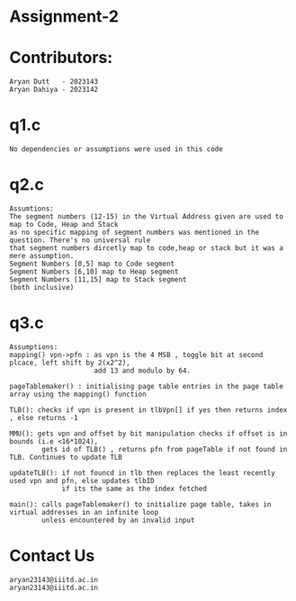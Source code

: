 # Assignment-2

# Contributors:
    Aryan Dutt   - 2023143
    Aryan Dahiya - 2023142

# q1.c
    No dependencies or assumptions were used in this code

# q2.c
    Assumtions:
    The segment numbers (12-15) in the Virtual Address given are used to map to Code, Heap and Stack
    as no specific mapping of segment numbers was mentioned in the question. There's no universal rule 
    that segment numbers dircetly map to code,heap or stack but it was a mere assumption.
    Segment Numbers [0,5] map to Code segment
    Segment Numbers [6,10] map to Heap segment
    Segment Numbers [11,15] map to Stack segment
    (both inclusive)

# q3.c
    Assumptions:
    mapping() vpn->pfn : as vpn is the 4 MSB , toggle bit at second plcace, left shift by 2(x2^2),
                         add 13 and modulo by 64.

    pageTablemaker() : initialising page table entries in the page table array using the mapping() function

    TLB(): checks if vpn is present in tlbVpn[] if yes then returns index , else returns -1

    MMU(): gets vpn and offset by bit manipulation checks if offset is in bounds (i.e <16*1024),
            gets id of TLB() , returns pfn from pageTable if not found in TLB. Continues to update TLB

    updateTLB(): if not founcd in tlb then replaces the least recently used vpn and pfn, else updates tlbID 
                 if its the same as the index fetched

    main(): calls pageTablemaker() to initialize page table, takes in virtual addresses in an infinite loop
            unless encountered by an invalid input

# Contact Us
    aryan23143@iiitd.ac.in
    aryan23143@iiitd.ac.in